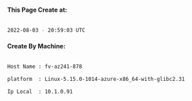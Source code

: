 
   
#### This Page Create at:

```bash

2022-08-03 - 20:59:03 UTC

```

#### Create By Machine:

```bash

Host Name : fv-az241-878

platform  : Linux-5.15.0-1014-azure-x86_64-with-glibc2.31

Ip Local  : 10.1.0.91

```

